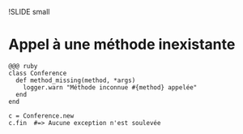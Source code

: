 !SLIDE small
# Appel à une méthode inexistante

    @@@ ruby
    class Conference
      def method_missing(method, *args)
        logger.warn "Méthode inconnue #{method} appelée"
      end
    end
    
    c = Conference.new
    c.fin  #=> Aucune exception n'est soulevée